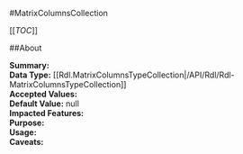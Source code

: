 #MatrixColumnsCollection

[[_TOC_]]

##About

**Summary:**   
**Data Type:** [[Rdl.MatrixColumnsTypeCollection|/API/Rdl/Rdl-MatrixColumnsTypeCollection]]  
**Accepted Values:**   
**Default Value:** null  
**Impacted Features:**   
**Purpose:**   
**Usage:**   
**Caveats:**   

